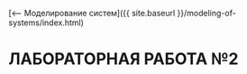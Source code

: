 [⟵ Моделирование систем]({{ site.baseurl }}/modeling-of-systems/index.html)

# **ЛАБОРАТОРНАЯ РАБОТА №2**
